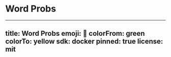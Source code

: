 # **Word Probs**
---
title: Word Probs
emoji: 🚀
colorFrom: green
colorTo: yellow
sdk: docker
pinned: true
license: mit
---